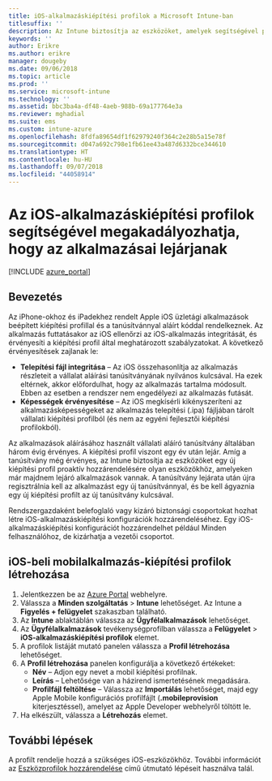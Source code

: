```yaml
---
title: iOS-alkalmazáskiépítési profilok a Microsoft Intune-ban
titlesuffix: ''
description: Az Intune biztosítja az eszközöket, amelyek segítségével proaktív módon rendelhet hozzá új kiépítési profilt azokhoz az eszközökhöz, amelyeken hamarosan lejárnak az alkalmazások.
keywords: ''
author: Erikre
ms.author: erikre
manager: dougeby
ms.date: 09/06/2018
ms.topic: article
ms.prod: ''
ms.service: microsoft-intune
ms.technology: ''
ms.assetid: bbc3ba4a-df48-4aeb-988b-69a177764e3a
ms.reviewer: mghadial
ms.suite: ems
ms.custom: intune-azure
ms.openlocfilehash: 8fdfa89654df1f62979240f364c2e28b5a15e78f
ms.sourcegitcommit: d047a692c798e1fb61ee43a487d6332bce344610
ms.translationtype: HT
ms.contentlocale: hu-HU
ms.lasthandoff: 09/07/2018
ms.locfileid: "44058914"
---
```

# <a name="use-ios-app-provisioning-profiles-to-prevent-your-apps-from-expiring"></a>Az iOS-alkalmazáskiépítési profilok segítségével megakadályozhatja, hogy az alkalmazásai lejárjanak

[!INCLUDE [azure_portal](./includes/azure_portal.md)]

## <a name="introduction"></a>Bevezetés

Az iPhone-okhoz és iPadekhez rendelt Apple iOS üzletági alkalmazások beépített kiépítési profillal és a tanúsítvánnyal aláírt kóddal rendelkeznek. Az alkalmazás futtatásakor az iOS ellenőrzi az iOS-alkalmazás integritását, és érvényesíti a kiépítési profil által meghatározott szabályzatokat. A következő érvényesítések zajlanak le:

- **Telepítési fájl integritása** – Az iOS összehasonlítja az alkalmazás részleteit a vállalat aláírási tanúsítványának nyilvános kulcsával. Ha ezek eltérnek, akkor előfordulhat, hogy az alkalmazás tartalma módosult. Ebben az esetben a rendszer nem engedélyezi az alkalmazás futását.
- **Képességek érvényesítése** – Az iOS megkísérli kikényszeríteni az alkalmazásképességeket az alkalmazás telepítési (.ipa) fájljában tárolt vállalati kiépítési profilból (és nem az egyéni fejlesztői kiépítési profilokból).


Az alkalmazások aláírásához használt vállalati aláíró tanúsítvány általában három évig érvényes. A kiépítési profil viszont egy év után lejár. Amíg a tanúsítvány még érvényes, az Intune biztosítja az eszközöket egy új kiépítési profil proaktív hozzárendelésére olyan eszközökhöz, amelyeken már majdnem lejáró alkalmazások vannak.
A tanúsítvány lejárata után újra regisztrálnia kell az alkalmazást egy új tanúsítvánnyal, és be kell ágyaznia egy új kiépítési profilt az új tanúsítvány kulcsával.

Rendszergazdaként belefoglaló vagy kizáró biztonsági csoportokat hozhat létre iOS-alkalmazáskiépítési konfigurációk hozzárendeléséhez. Egy iOS-alkalmazáskiépítési konfigurációt hozzárendelhet például Minden felhasználóhoz, de kizárhatja a vezetői csoportot.

## <a name="how-to-create-an-ios-mobile-app-provisioning-profile"></a>iOS-beli mobilalkalmazás-kiépítési profilok létrehozása

1. Jelentkezzen be az [Azure Portal](https://portal.azure.com) webhelyre.
2. Válassza a **Minden szolgáltatás** > **Intune** lehetőséget. Az Intune a **Figyelés + felügyelet** szakaszban található.
3. Az **Intune** ablaktáblán válassza az **Ügyfélalkalmazások** lehetőséget.
1.  Az **Ügyfélalkalmazások** tevékenységprofilban válassza a **Felügyelet** > **iOS-alkalmazáskiépítési profilok** elemet.
2.  A profilok listáját mutató panelen válassza a **Profil létrehozása** lehetőséget.
3. A **Profil létrehozása** panelen konfigurálja a következő értékeket:
    - **Név** – Adjon egy nevet a mobil kiépítési profilnak.
    - **Leírás** – Lehetősége van a házirend ismertetésének megadására.
    - **Profilfájl feltöltése** – Válassza az **Importálás** lehetőséget, majd egy Apple Mobile konfigurációs profilfájlt (**.mobileprovision** kiterjesztéssel), amelyet az Apple Developer webhelyről töltött le.
4. Ha elkészült, válassza a **Létrehozás** elemet.

## <a name="next-steps"></a>További lépések

A profilt rendelje hozzá a szükséges iOS-eszközökhöz. További információt az [Eszközprofilok hozzárendelése](device-profile-assign.md) című útmutató lépéseit használva talál.
